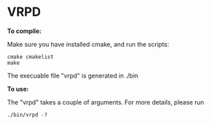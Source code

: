 # VRPD

**To compile:**

Make sure you have installed cmake, and run the scripts:
~~~
cmake cmakelist
make
~~~
The execuable file "vrpd" is generated in ./bin

**To use:**

The "vrpd" takes a couple of arguments. For more details, please run
~~~
./bin/vrpd -?
~~~
